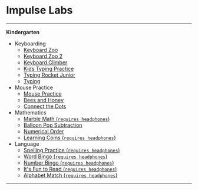 # Impulse Labs
______
**Kindergarten**
* Keyboarding
   * [Keyboard Zoo](http://www.abcya.com/keyboarding_practice.htm)
   * [Keyboard Zoo 2](http://www.abcya.com/keyboarding_practice.htm)
   * [Keyboard Climber](http://www.abcya.com/keyboarding_practice.htm)
   * [Kids Typing Practice](http://kidstyping.weebly.com/)
   * [Typing Rocket Junior](http://www.abcya.com/typing_rocket_junior.htm)
   * [Typing](http://www.abcya.com/keyboarding_practice.htm)
* Mouse Practice
   * [Mouse Practice](http://practicadelmouse.altervista.org/)
   * [Bees and Honey](http://www.tvokids.com/play/bees_and_honey/bee2blueback.swf)
   * [Connect the Dots](http://www.abcya.com/connect_the_dots.htm)
* Mathematics
   * [Marble Math (`requires headphones`)](http://www.abcya.com/addition.htm)
   * [Balloon Pop Subtraction](http://www.abcya.com/subtraction_game.htm)
   * [Numerical Order](http://www.abcya.com/numerical_order.htm)
   * [Learning Coins (`requires headphones`)](http://www.abcya.com/learning_coins.htm)
* Language
   * [Spelling Practice (`requires headphones`)](http://www.abcya.com/dolch_sight_word_spelling.htm)
   * [Word Bingo (`requires headphones`)](http://www.abcya.com/dolch_sight_word_bingo.htm)
   * [Number Bingo (`requires headphones`)](http://www.abcya.com/number_bingo.htm)
   * [It's Fun to Read (`requires headphones`)](http://www.starfall.com/n/level-b/index/load.htm?)
   * [Alphabet Match (`requires headphones`)](http://www.abcya.com/alphabet_matching_game.htm)
___

